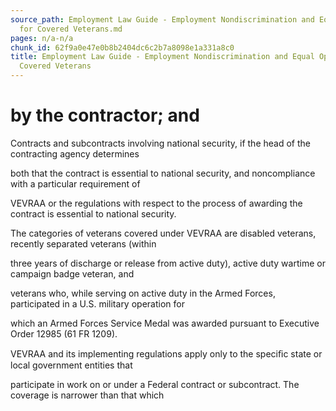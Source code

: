 ```yaml
---
source_path: Employment Law Guide - Employment Nondiscrimination and Equal Opportunity
  for Covered Veterans.md
pages: n/a-n/a
chunk_id: 62f9a0e47e0b8b2404dc6c2b7a8098e1a331a8c0
title: Employment Law Guide - Employment Nondiscrimination and Equal Opportunity for
  Covered Veterans
---
```

# by the contractor; and

Contracts and subcontracts involving national security, if the head of the contracting agency determines

both that the contract is essential to national security, and noncompliance with a particular requirement of

VEVRAA or the regulations with respect to the process of awarding the contract is essential to national security.

The categories of veterans covered under VEVRAA are disabled veterans, recently separated veterans (within

three years of discharge or release from active duty), active duty wartime or campaign badge veteran, and

veterans who, while serving on active duty in the Armed Forces, participated in a U.S. military operation for

which an Armed Forces Service Medal was awarded pursuant to Executive Order 12985 (61 FR 1209).

VEVRAA and its implementing regulations apply only to the speciﬁc state or local government entities that

participate in work on or under a Federal contract or subcontract. The coverage is narrower than that which

